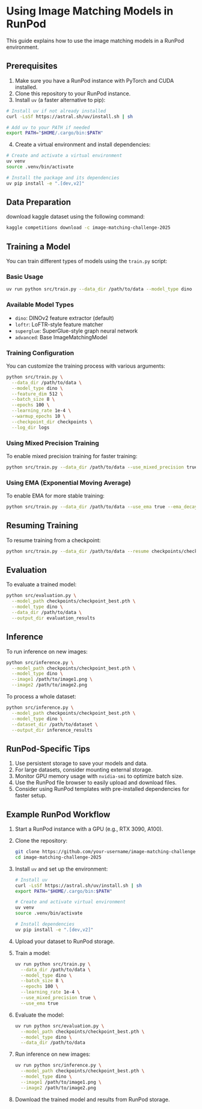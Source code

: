 # Using Image Matching Models in RunPod

This guide explains how to use the image matching models in a RunPod environment.

## Prerequisites

1. Make sure you have a RunPod instance with PyTorch and CUDA installed.
2. Clone this repository to your RunPod instance.
3. Install `uv` (a faster alternative to pip):

```bash
# Install uv if not already installed
curl -LsSf https://astral.sh/uv/install.sh | sh

# Add uv to your PATH if needed
export PATH="$HOME/.cargo/bin:$PATH"
```

4. Create a virtual environment and install dependencies:

```bash
# Create and activate a virtual environment
uv venv
source .venv/bin/activate

# Install the package and its dependencies
uv pip install -e ".[dev,v2]"
```

## Data Preparation

download kaggle dataset using the following command:

```bash
kaggle competitions download -c image-matching-challenge-2025
```

## Training a Model

You can train different types of models using the `train.py` script:

### Basic Usage

```bash
uv run python src/train.py --data_dir /path/to/data --model_type dino
```

### Available Model Types

- `dino`: DINOv2 feature extractor (default)
- `loftr`: LoFTR-style feature matcher
- `superglue`: SuperGlue-style graph neural network
- `advanced`: Base ImageMatchingModel

### Training Configuration

You can customize the training process with various arguments:

```bash
python src/train.py \
  --data_dir /path/to/data \
  --model_type dino \
  --feature_dim 512 \
  --batch_size 8 \
  --epochs 100 \
  --learning_rate 1e-4 \
  --warmup_epochs 10 \
  --checkpoint_dir checkpoints \
  --log_dir logs
```

### Using Mixed Precision Training

To enable mixed precision training for faster training:

```bash
python src/train.py --data_dir /path/to/data --use_mixed_precision true
```

### Using EMA (Exponential Moving Average)

To enable EMA for more stable training:

```bash
python src/train.py --data_dir /path/to/data --use_ema true --ema_decay 0.999
```

## Resuming Training

To resume training from a checkpoint:

```bash
python src/train.py --data_dir /path/to/data --resume checkpoints/checkpoint_latest.pth
```

## Evaluation

To evaluate a trained model:

```bash
python src/evaluation.py \
  --model_path checkpoints/checkpoint_best.pth \
  --model_type dino \
  --data_dir /path/to/data \
  --output_dir evaluation_results
```

## Inference

To run inference on new images:

```bash
python src/inference.py \
  --model_path checkpoints/checkpoint_best.pth \
  --model_type dino \
  --image1 /path/to/image1.png \
  --image2 /path/to/image2.png
```

To process a whole dataset:

```bash
python src/inference.py \
  --model_path checkpoints/checkpoint_best.pth \
  --model_type dino \
  --dataset_dir /path/to/dataset \
  --output_dir inference_results
```

## RunPod-Specific Tips

1. Use persistent storage to save your models and data.
2. For large datasets, consider mounting external storage.
3. Monitor GPU memory usage with `nvidia-smi` to optimize batch size.
4. Use the RunPod file browser to easily upload and download files.
5. Consider using RunPod templates with pre-installed dependencies for faster setup.

## Example RunPod Workflow

1. Start a RunPod instance with a GPU (e.g., RTX 3090, A100).
2. Clone the repository:

   ```bash
   git clone https://github.com/your-username/image-matching-challenge-2025.git
   cd image-matching-challenge-2025
   ```

3. Install `uv` and set up the environment:

   ```bash
   # Install uv
   curl -LsSf https://astral.sh/uv/install.sh | sh
   export PATH="$HOME/.cargo/bin:$PATH"

   # Create and activate virtual environment
   uv venv
   source .venv/bin/activate

   # Install dependencies
   uv pip install -e ".[dev,v2]"
   ```

4. Upload your dataset to RunPod storage.

5. Train a model:

   ```bash
   uv run python src/train.py \
     --data_dir /path/to/data \
     --model_type dino \
     --batch_size 8 \
     --epochs 100 \
     --learning_rate 1e-4 \
     --use_mixed_precision true \
     --use_ema true
   ```

6. Evaluate the model:

   ```bash
   uv run python src/evaluation.py \
     --model_path checkpoints/checkpoint_best.pth \
     --model_type dino \
     --data_dir /path/to/data
   ```

7. Run inference on new images:

   ```bash
   uv run python src/inference.py \
     --model_path checkpoints/checkpoint_best.pth \
     --model_type dino \
     --image1 /path/to/image1.png \
     --image2 /path/to/image2.png
   ```

8. Download the trained model and results from RunPod storage.
